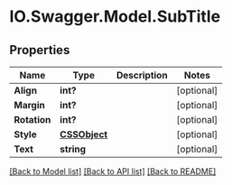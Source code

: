 # IO.Swagger.Model.SubTitle
## Properties

Name | Type | Description | Notes
------------ | ------------- | ------------- | -------------
**Align** | **int?** |  | [optional] 
**Margin** | **int?** |  | [optional] 
**Rotation** | **int?** |  | [optional] 
**Style** | [**CSSObject**](CSSObject.md) |  | [optional] 
**Text** | **string** |  | [optional] 

[[Back to Model list]](../README.md#documentation-for-models) [[Back to API list]](../README.md#documentation-for-api-endpoints) [[Back to README]](../README.md)

